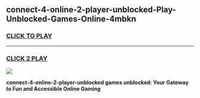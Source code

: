 
## connect-4-online-2-player-unblocked-Play-Unblocked-Games-Online-4mbkn
<h3>
<a href="https://premium76.site?title=connect-4-online-2-player-unblocked&ref=25A">CLICK TO PLAY</a></h3>
<hr>

<h3>
<a href="https://premium76.site?title=connect-4-online-2-player-unblocked&ref=25A">CLICK 2 PLAY</a>
  
</h3>

<a href="https://premium76.site?title=connect-4-online-2-player-unblocked&ref=25A"><img src="https://clearcache.store/games.png"></a>


**connect-4-online-2-player-unblocked games unblocked: Your Gateway to Fun and Accessible Online Gaming**
